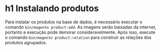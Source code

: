 # h1 Instalando produtos

Para instalar os produtos na base de dados, é necessário executar o comando `bin/magento product:add`.
As imagens serão baixadas da internet, portanto a execução pode demorar consideravelmente.
Após isso, execute o comando `bin/magento product:relation` para construir as relações dos produtos agrupados. 